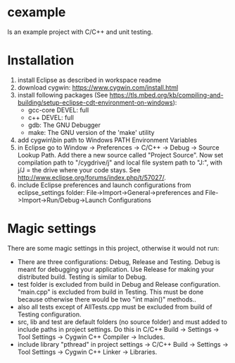 # cexample
Is an example project with C/C++ and unit testing.

# Installation
1. install Eclipse as described in workspace readme
2. download cygwin: https://www.cygwin.com/install.html
3. install following packages (See https://tls.mbed.org/kb/compiling-and-building/setup-eclipse-cdt-environment-on-windows):
	- gcc-core DEVEL: full
	- c++ DEVEL: full
	- gdb: The GNU Debugger
	- make: The GNU version of the 'make' utility
4. add cygwin\bin path to Windows PATH Environment Variables
5. in Eclipse go to Window -> Preferences -> C/C++ -> Debug -> Source Lookup Path. 
Add there a new source called "Project Source". Now set compilation path to 
"/cygdrive/j" and local file system path to "J:\", with j/J = the drive where your code stays.
See http://www.eclipse.org/forums/index.php/t/57027/. 
6. include Eclipse preferences and launch configurations from eclipse_settings folder: File->Import->General->preferences and File->Import->Run/Debug->Launch Configurations

# Magic settings
There are some magic settings in this project, otherwise it would not run:
- There are three configurations: Debug, Release and Testing. Debug is meant for debugging your application. Use Release for making your distributed build. 
Testing is similar to Debug.
- test folder is excluded from build in Debug and Release configuration. "main.cpp" is excluded from build in Testing. This must be done because otherwise there 
would be two "int main()" methods..
- also all tests except of AllTests.cpp must be excluded from build of Testing configuration.
- src, lib and test are default folders (no source folder) and must added to include paths in project settings. 
Do this in C/C++ Build -> Settings -> Tool Settings -> Cygwin C++ Compiler -> Includes.
- include library "pthread" in project settings -> C/C++ Build -> Settings -> Tool Settings -> Cygwin C++ Linker -> Libraries.